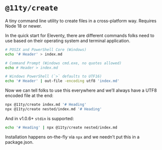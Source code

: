 # `@11ty/create`

A tiny command line utility to create files in a cross-platform way. Requires Node 18 or newer.

In the quick start for Eleventy, there are different commands folks need to use based on their operating system and terminal application.

```sh
# POSIX and PowerShell Core (Windows)
echo '# Header' > index.md

# Command Prompt (Windows cmd.exe, no quotes allowed)
echo # Header > index.md

# Windows PowerShell (`>` defaults to UTF16)
echo '# Header' | out-file -encoding utf8 'index.md'
```

Now we can tell folks to use this everywhere and we’ll always have a UTF8 encoded file at the end:

```sh
npx @11ty/create index.md '# Heading'
npx @11ty/create nested/index.md '# Heading'
```

And in v1.0.6+ `stdin` is supported:
```sh
echo '# Heading' | npx @11ty/create nested/index.md
```

Installation happens on-the-fly via `npx` and we needn’t put this in a package.json.
